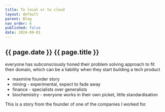 ```yaml
---
title: To local or to cloud
layout: default
parent: Blog
nav_order: 6
published: false
date: 2024-09-01
---
```


<!-- Take home message: importance of tech culture + domain culture understanding each other -->
## {{ page.date }} {{ page.title }}

everyone has subconsciously honed their problem solving approach to fit their domain, which can be a liability when they start building a tech product

- maxmine founder story
- mining - experimental, expect to fade away
- finance - specialists over generalists
- biochemistry - everyone works in their own picket, little standardisation

This is a story from the founder of one of the companies I worked for.
